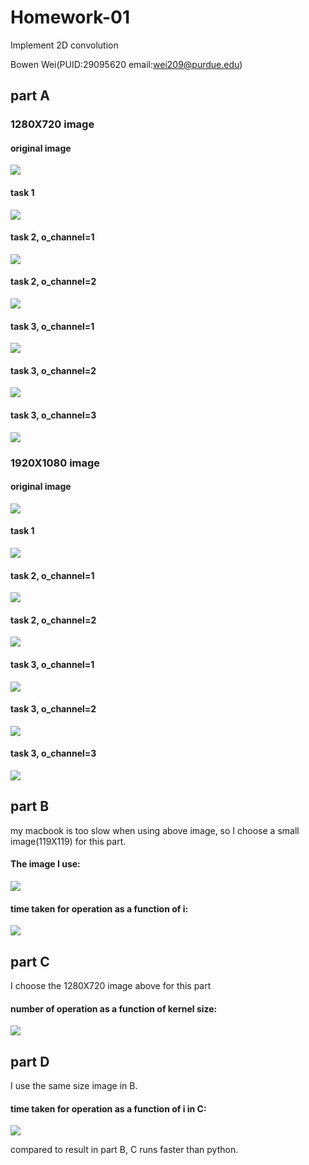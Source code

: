 # Homework-01
Implement 2D convolution

Bowen Wei(PUID:29095620 email:wei209@purdue.edu)
## part A
### 1280X720 image
#### original image
![](https://purdue0-my.sharepoint.com/personal/wei209_purdue_edu/_layouts/15/guestaccess.aspx?docid=1d4a4fc5a2eba4379a3ded2ccdac2251a&authkey=AS0sk2-qmuOQo33tD8pveVI)
#### task 1
![](https://purdue0-my.sharepoint.com/personal/wei209_purdue_edu/_layouts/15/guestaccess.aspx?docid=152b51b7ac86944cfbc6b0ec34a04d1e3&authkey=AfBBmJhNSFdkz9CAv5b1BSg)
#### task 2, o_channel=1
![](https://purdue0-my.sharepoint.com/personal/wei209_purdue_edu/_layouts/15/guestaccess.aspx?docid=1c70a8142a501454e84d2e851be1a9582&authkey=AeLjhz_N7CdsL9XBzidARGE)
#### task 2, o_channel=2
![](https://purdue0-my.sharepoint.com/personal/wei209_purdue_edu/_layouts/15/guestaccess.aspx?docid=178988a3e86774e3198ea85ea0b1c7a6b&authkey=AZjwPrkVawX7KP1wHjbrNlU)
#### task 3, o_channel=1
![](https://purdue0-my.sharepoint.com/personal/wei209_purdue_edu/_layouts/15/guestaccess.aspx?docid=117d90f5bceb1431abd4110b5969ec7e3&authkey=AcinLLFvSlXq73BATEmIijI)
#### task 3, o_channel=2
![](https://purdue0-my.sharepoint.com/personal/wei209_purdue_edu/_layouts/15/guestaccess.aspx?docid=1ece501af49fb439d97e6e4e274bd1d20&authkey=AQQkOXmF8d8sfxZ4--rJ9TE)
#### task 3, o_channel=3
![](https://purdue0-my.sharepoint.com/personal/wei209_purdue_edu/_layouts/15/guestaccess.aspx?docid=17d8f92564c114eb781be978ebf0a394d&authkey=AaZWyQ6SPNihmrLzZDEZOlM)
### 1920X1080 image
#### original image
![](https://purdue0-my.sharepoint.com/personal/wei209_purdue_edu/_layouts/15/guestaccess.aspx?docid=17c82234305614a138e51c56799589fb4&authkey=ASxCRLJikXRSR0F45xYd9Ek)
#### task 1
![](https://purdue0-my.sharepoint.com/personal/wei209_purdue_edu/_layouts/15/guestaccess.aspx?docid=1f40ac6a3242e4d0f8e86ee3793354bf6&authkey=ARCDqOFnLWP-LOKsjBtO_b8)
#### task 2, o_channel=1
![](https://purdue0-my.sharepoint.com/personal/wei209_purdue_edu/_layouts/15/guestaccess.aspx?docid=11142e51d277f4278a814f60607d24f82&authkey=AUordwGD6iaRLZoAnNeRwz8)
#### task 2, o_channel=2
![](https://purdue0-my.sharepoint.com/personal/wei209_purdue_edu/_layouts/15/guestaccess.aspx?docid=172bc12677eb74bea8137deff2a06eb3b&authkey=ATxzG-cKJa2S3B3ZKH_VJpA)
#### task 3, o_channel=1
![](https://purdue0-my.sharepoint.com/personal/wei209_purdue_edu/_layouts/15/guestaccess.aspx?docid=12e2199bc8c5f4c208ad4427e229a420b&authkey=AXYvVZYcZBiQjU54c4lo_G8)
#### task 3, o_channel=2
![](https://purdue0-my.sharepoint.com/personal/wei209_purdue_edu/_layouts/15/guestaccess.aspx?docid=154ebb7bfcece42a59559ec2b6bc91ce0&authkey=AeQG-TkEUb4plMstRHNc5TY)
#### task 3, o_channel=3
![](https://purdue0-my.sharepoint.com/personal/wei209_purdue_edu/_layouts/15/guestaccess.aspx?docid=1560338f02699464985bf344af7796177&authkey=AWwPeiPQUKvuSdJCcLkMMK8)

## part B
my macbook is too slow when using above image, so I choose a small image(119X119) for this part.
#### The image I use:
![](https://purdue0-my.sharepoint.com/personal/wei209_purdue_edu/_layouts/15/guestaccess.aspx?docid=1652cce43d71a4de0a48eb887a93e67ca&authkey=AdVgom3Ih5ufcL04ZS4_pvA)
#### time taken for operation as a function of i:
![](https://purdue0-my.sharepoint.com/personal/wei209_purdue_edu/_layouts/15/guestaccess.aspx?docid=174d64551a76440a69900616f8e239327&authkey=AUgLco1wDdSoxkfNOGVbwbM)

## part C
I choose the 1280X720 image above for this part
#### number of operation as a function of kernel size:
![](https://purdue0-my.sharepoint.com/personal/wei209_purdue_edu/_layouts/15/guestaccess.aspx?docid=1258fb4333c2b434a8a4be15bff048c08&authkey=Ab6DZZ_wef_Wdxb0H0cWCaw)

## part D
I use the same size image in B.
#### time taken for operation as a function of i in C:
![](https://purdue0-my.sharepoint.com/personal/wei209_purdue_edu/_layouts/15/guestaccess.aspx?docid=1017b72c0d6654a1c8e64db0cb0d257f7&authkey=AXW3qq38tkmJ4-MV58oPCMg)

compared to result in part B, C runs faster than python.